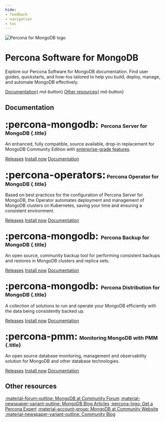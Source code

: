 ```yaml
---
hide:
- feedback
- navigation
- toc
---
```


<div class="landing" markdown>
<div class="splash header subpage mongodb dark" markdown>

![Percona for MongoDB logo](assets/logo-dark-mongodb.svg)

# Percona Software for MongoDB

Explore our Percona Software for MongoDB documentation. Find user guides, quickstarts, and how-tos tailored to help you build, deploy, manage, and automate MongoDB effectively.

[Documentation](#documentation){.md-button} [Other resources](#other-resources){.md-button}

</div>
</div>


## Documentation

<div data-grid markdown>
<div data-banner="mongodb" markdown>

### <span style="font-size:1.875em;margin-right:0.125em">:percona-mongodb:</span> Percona Server for MongoDB {.title}

An enhanced, fully compatible, source available, drop-in replacement for MongoDB Community Edition with [enterprise-grade features](https://docs.percona.com/percona-server-for-mongodb/latest/comparison.html).

<div class="actions" markdown>

[Releases](https://docs.percona.com/percona-server-for-mongodb/latest/release_notes/index.html)
[Install now](https://docs.percona.com/percona-server-for-mongodb/latest/install/index.html)
[Documentation](https://docs.percona.com/percona-server-for-mongodb/)

</div>
</div>
<div data-banner="operators" markdown>

### <span style="font-size:2em">:percona-operators:</span> Percona Operator for MongoDB {.title}

Based on best practices for the configuration of Percona Server for MongoDB, the Operator automates deployment and management of MongoDB clusters on Kubernetes, saving your time and ensuring a consistent environment.

<div class="actions" markdown>

[Releases](https://docs.percona.com/percona-operator-for-mongodb/RN/index.html)
[Install now](https://docs.percona.com/percona-operator-for-mongodb/quickstart.html)
[Documentation](https://docs.percona.com/percona-operator-for-mongodb/)

</div>
</div>
<div data-banner="mongodb" markdown>

### <span style="font-size:1.875em;margin-right:0.125em">:percona-mongodb:</span> Percona Backup for MongoDB {.title}

An open source, community backup tool for performing consistent backups and restores in MongoDB clusters and replica sets.

<div class="actions" markdown>

[Releases](https://docs.percona.com/percona-backup-mongodb/release-notes.html)
[Install now](https://docs.percona.com/percona-backup-mongodb/installation.html)
[Documentation](https://docs.percona.com/percona-backup-mongodb/)

</div>
</div>
<div data-banner="mongodb" markdown>

### <span style="font-size:1.875em;margin-right:0.125em">:percona-mongodb:</span> Percona Distribution for MongoDB {.title}

A collection of solutions to run and operate your MongoDB efficiently with the data being consistently backed up.

<div class="actions" markdown>

[Releases](https://docs.percona.com/percona-distribution-for-mongodb/latest/release-notes.html)
[Install now](https://docs.percona.com/percona-distribution-for-mongodb/latest/installation.html)
[Documentation](https://docs.percona.com/percona-distribution-for-mongodb/)

</div>
</div>
<div data-banner="pmm" markdown>

### <span style="font-size:1.875em;margin-right:0.0625em">:percona-pmm:</span> Monitoring MongoDB with PMM {.title}

An open source database monitoring, management and observability solution for MongoDB and other database technologies.

<div class="actions" markdown>

[Releases](https://docs.percona.com/percona-monitoring-and-management/release-notes/index.html)
[Install now](https://docs.percona.com/percona-monitoring-and-management/quickstart/index.html)
[Documentation](https://docs.percona.com/percona-monitoring-and-management/)

</div>
</div>
</div>

## Other resources

<div data-resources markdown>

[:material-forum-outline: MongoDB at Community Forum](https://forums.percona.com/c/mongodb/24)
[:material-newspaper-variant-outline: MongoDB Blog Articles](https://www.percona.com/blog/category/mongodb/)
[:percona-logo: Get a Percona Expert](https://www.percona.com/services/consulting)
[:material-account-group: MongoDB at Community Website](https://percona.community/mongodb/)
[:material-newspaper-variant-outline: Community Blog](https://www.percona.com/blog/)

</div>
<br>
